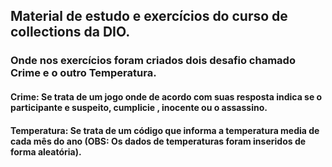 ## Material de estudo e exercícios do curso de collections da DIO.

### Onde nos exercícios foram criados dois desafio chamado Crime e o outro Temperatura.

#### Crime:   Se trata de um jogo onde de acordo com suas resposta indica se o participante e suspeito, cumplicie , inocente ou o assassino.

#### Temperatura: Se trata de um código que informa a temperatura media de cada mês do ano (OBS: Os dados de temperaturas foram inseridos de forma aleatória).
